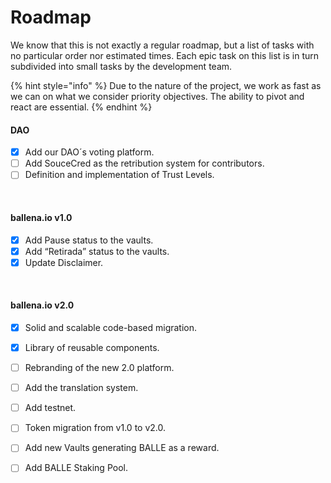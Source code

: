 # Roadmap

We know that this is not exactly a regular roadmap, but a list of tasks with no particular order nor estimated times. Each epic task on this list is in turn subdivided into small tasks by the development team.

{% hint style="info" %}
Due to the nature of the project, we work as fast as we can on what we consider priority objectives. The ability to pivot and react are essential. 
{% endhint %}

#### DAO

* [x] Add our DAO´s voting platform.
* [ ] Add SouceCred as the retribution system for contributors.
* [ ] Definition and implementation of Trust Levels.

‌

#### ballena.io v1.0

* [x] Add Pause status to the vaults.
* [x] Add “Retirada” status to the vaults.
* [x] Update Disclaimer.

‌

#### ballena.io v2.0

* [x] Solid and scalable code-based migration.
* [x] Library of reusable components.
* [ ] Rebranding of the new 2.0 platform.
* [ ] Add the translation system.
* [ ] Add testnet.
* [ ] Token migration from v1.0 to v2.0.
* [ ] Add new Vaults generating BALLE as a reward.
* [ ] Add BALLE Staking Pool.

